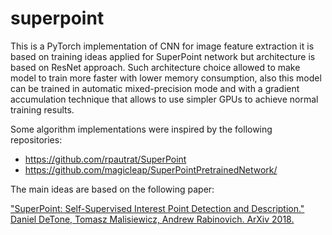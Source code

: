 # superpoint
This is a PyTorch implementation of CNN for image feature extraction it is based on training ideas applied for SuperPoint network but architecture is based on ResNet approach. Such architecture choice allowed to make model to train more faster with lower memory consumption, also this model can be trained in automatic mixed-precision mode and with a gradient accumulation technique that allows to use simpler GPUs to achieve normal training results.

Some algorithm implementations were inspired by the following repositories:
* https://github.com/rpautrat/SuperPoint
* https://github.com/magicleap/SuperPointPretrainedNetwork/

The main ideas are based on the following paper:

["SuperPoint: Self-Supervised Interest Point Detection and Description." Daniel DeTone, Tomasz Malisiewicz, Andrew Rabinovich. ArXiv 2018.](https://arxiv.org/abs/1712.07629)
